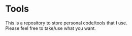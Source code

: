 # Tools
This is a repository to store personal code/tools that I use.  
Please feel free to take/use what you want.
